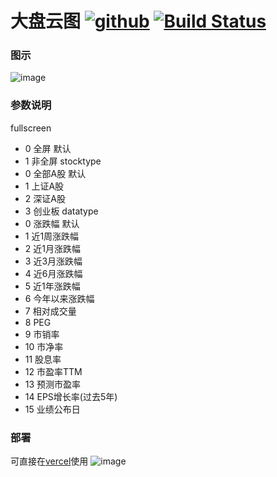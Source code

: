 # 大盘云图 [![github](https://img.shields.io/github/release/leowy/cloudmap.svg)]() [![Build Status](https://www.travis-ci.org/leowy}/cloudmap.svg?branch=main)](https://www.travis-ci.org/leowy/cloudmap)

### 图示
![image](https://user-images.githubusercontent.com/16875621/130544500-ab905ad8-a889-4682-a63b-5a26aea14a41.png)

### 参数说明
fullscreen
- 0 全屏 默认
- 1 非全屏
stocktype
- 0 全部A股 默认
- 1 上证A股
- 2 深证A股
- 3 创业板
datatype
- 0 涨跌幅 默认
- 1 近1周涨跌幅
- 2 近1月涨跌幅
- 3 近3月涨跌幅
- 4 近6月涨跌幅
- 5 近1年涨跌幅
- 6 今年以来涨跌幅
- 7 相对成交量
- 8 PEG
- 9 市销率
- 10 市净率
- 11 股息率
- 12 市盈率TTM
- 13 预测市盈率
- 14 EPS增长率(过去5年)
- 15 业绩公布日

### 部署
可直接在[vercel](https://vercel.com/)使用
![image](https://user-images.githubusercontent.com/16875621/129688189-3773a5a7-af84-4ddb-b6be-e3afe62d5ce1.png)

